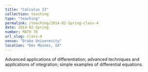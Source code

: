 ```yaml
---
title: "Calculus II"
collection: teaching
type: "teaching"
permalink: /teaching/2014-02-Spring-class-4
date: 2014-02-Spring
number: MATH 70
url_slug: class-4
venue: "Drake Univeresity"
location: "Des Moines, IA"
---
```


Advanced applications of differentiation; advanced techniques and applications of integration; simple examples of differential equations.

